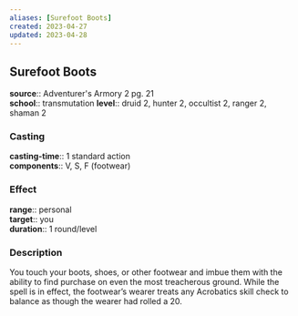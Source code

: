 ```yaml
---
aliases: [Surefoot Boots]
created: 2023-04-27
updated: 2023-04-28
---
```


## Surefoot Boots

**source**:: Adventurer's Armory 2 pg. 21  
**school**:: transmutation
**level**:: druid 2, hunter 2, occultist 2, ranger 2, shaman 2

### Casting

**casting-time**:: 1 standard action  
**components**:: V, S, F (footwear)

### Effect

**range**:: personal  
**target**:: you  
**duration**:: 1 round/level

### Description

You touch your boots, shoes, or other footwear and imbue them with the ability to find purchase on even the most treacherous ground. While the spell is in effect, the footwear’s wearer treats any Acrobatics skill check to balance as though the wearer had rolled a 20.
